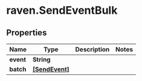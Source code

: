# raven.SendEventBulk

## Properties

| Name      | Type                            | Description | Notes |
| --------- | ------------------------------- | ----------- | ----- |
| **event** | **String**                      |             |
| **batch** | **[[SendEvent]](SendEvent.md)** |             |

